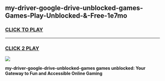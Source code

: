 
## my-driver-google-drive-unblocked-games-Games-Play-Unblocked-&-Free-1e7mo
<h3>
<a href="https://premium76.site?title=my-driver-google-drive-unblocked-games&ref=24A">CLICK TO PLAY</a></h3>
<hr>

<h3>
<a href="https://premium76.site?title=my-driver-google-drive-unblocked-games&ref=24A">CLICK 2 PLAY</a>
  
</h3>

<a href="https://premium76.site?title=my-driver-google-drive-unblocked-games&ref=24A"><img src="https://clearcache.store/games.png"></a>


**my-driver-google-drive-unblocked-games games unblocked: Your Gateway to Fun and Accessible Online Gaming**
